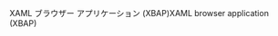 <span data-ttu-id="581e8-101">XAML ブラウザー アプリケーション (XBAP)</span><span class="sxs-lookup"><span data-stu-id="581e8-101">XAML browser application (XBAP)</span></span>
